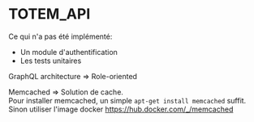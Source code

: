 # TOTEM_API

Ce qui n'a pas été implémenté: 
- Un module d'authentification
- Les tests unitaires

GraphQL architecture => Role-oriented

Memcached => Solution de cache.  
Pour installer memcached, un simple `apt-get install memcached` suffit.   
Sinon utiliser l'image docker https://hub.docker.com/_/memcached




